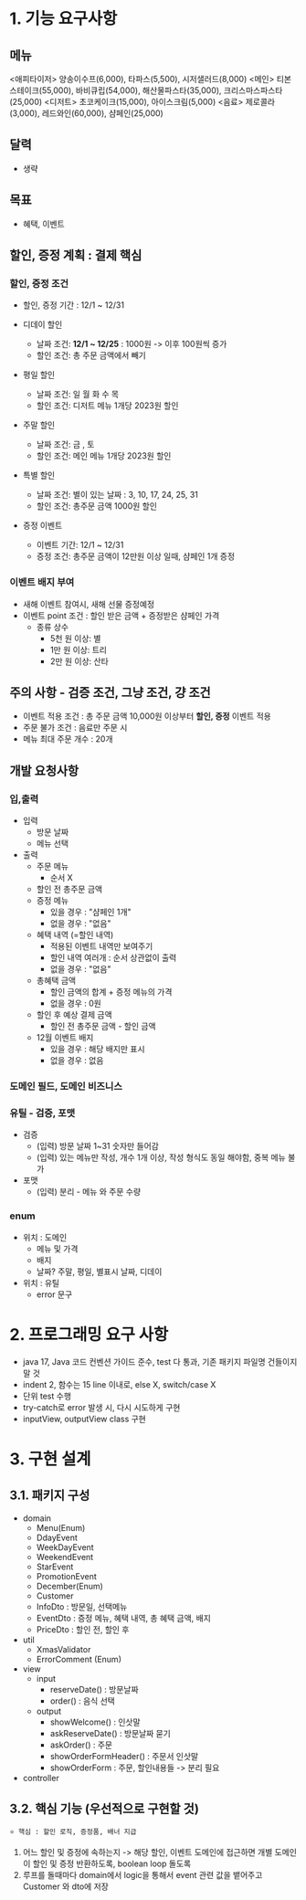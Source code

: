 # 1. 기능 요구사항

## 메뉴

<애피타이저>
양송이수프(6,000), 타파스(5,500), 시저샐러드(8,000)
<메인>
티본스테이크(55,000), 바비큐립(54,000), 해산물파스타(35,000), 크리스마스파스타(25,000)
<디저트>
초코케이크(15,000), 아이스크림(5,000)
<음료>
제로콜라(3,000), 레드와인(60,000), 샴페인(25,000)

## 달력

- 생략

## 목표

- 혜택, 이벤트

## 할인, 증정 계획 : 결제 핵심

### 할인, 증정 조건

- 할인, 증정 기간 : 12/1 ~ 12/31

- 디데이 할인
    - 날짜 조건: **12/1 ~ 12/25** : 1000원 -> 이후 100원씩 증가
    - 할인 조건: 총 주문 금액에서 빼기
- 평일 할인
    - 날짜 조건: 일 월 화 수 목
    - 할인 조건: 디저트 메뉴 1개당 2023원 할인
- 주말 할인
    - 날짜 조건: 금 , 토
    - 할인 조건: 메인 메뉴 1개당 2023원 할인
- 특별 할인
    - 날짜 조건: 별이 있는 날짜  : 3, 10, 17, 24, 25, 31
    - 할인 조건: 총주문 금액 1000원 할인

- 증정 이벤트
    - 이벤트 기간: 12/1 ~ 12/31
    - 증정 조건: 총주문 금액이 12만원 이상 일때, 샴페인 1개 증정

### 이벤트 배지 부여

- 새해 이벤트 참여시, 새해 선물 증정예정
- 이벤트 point 조건 : 할인 받은 금액 + 증정받은 샴페인 가격
    - 종류 상수
        - 5천 원 이상: 별
        - 1만 원 이상: 트리
        - 2만 원 이상: 산타

## 주의 사항 - 검증 조건, 그냥 조건, 걍 조건

- 이벤트 적용 조건 : 총 주문 금액 10,000원 이상부터 **할인, 증정** 이벤트 적용
- 주문 불가 조건 : 음료만 주문 시
- 메뉴 최대 주문 개수 : 20개

## 개발 요청사항

### 입,출력

- 입력
    - 방문 날짜
    - 메뉴 선택
- 출력
    - 주문 메뉴
        - 순서 X
    - 할인 전 총주문 금액
    - 증정 메뉴
        - 있을 경우 : "샴페인 1개"
        - 없을 경우 : "없음"
    - 혜택 내역 (=할인 내역)
        - 적용된 이벤트 내역만 보여주기
        - 할인 내역 여러개 : 순서 상관없이 출력
        - 없을 경우 : "없음"
    - 총혜택 금액
        - 할인 금액의 합계 + 증정 메뉴의 가격
        - 없을 경우 : 0원
    - 할인 후 예상 결제 금액
        - 할인 전 총주문 금액 - 할인 금액
    - 12월 이벤트 배지
        - 있을 경우 : 해당 배지만 표시
        - 없을 경우 : 없음

### 도메인 필드, 도메인 비즈니스

### 유틸 - 검증, 포맷

- 검증
    - (입력) 방문 날짜 1~31 숫자만 들어감
    - (입력) 있는 메뉴만 작성, 개수 1개 이상, 작성 형식도 동일 해야함, 중복 메뉴 불가
- 포맷
    - (입력) 분리 - 메뉴 와 주문 수량

### enum

- 위치 : 도메인
    - 메뉴 및 가격
    - 배지
    - 날짜? 주말, 평일, 별표시 날짜, 디데이
- 위치 : 유틸
    - error 문구

# 2. 프로그래밍 요구 사항

- java 17, Java 코드 컨벤션 가이드 준수, test 다 통과, 기존 패키지 파일명 건들이지 말 것
- indent 2, 함수는 15 line 이내로, else X, switch/case X
- 단위 test 수행
- try-catch로 error 발생 시, 다시 시도하게 구현
- inputView, outputView class 구현

# 3. 구현 설계
## 3.1. 패키지 구성
- domain
    - Menu(Enum)
    - DdayEvent
    - WeekDayEvent
    - WeekendEvent
    - StarEvent
    - PromotionEvent
    - December(Enum)
    - Customer 
    - InfoDto : 방문일, 선택메뉴 
    - EventDto : 증정 메뉴, 혜택 내역, 총 혜택 금액, 배지 
    - PriceDto : 할인 전, 할인 후
- util
    - XmasValidator
    - ErrorComment (Enum)
- view
    - input
        - reserveDate() : 방문날짜
        - order() : 음식 선택
    - output
      - showWelcome() : 인삿말
      - askReserveDate() : 방문날짜 묻기
      - askOrder() : 주문 
      - showOrderFormHeader() : 주문서 인삿말
      - showOrderForm : 주문, 할인내용들 -> 분리 필요
- controller

## 3.2. 핵심 기능 (우선적으로 구현할 것)
    ⭐️ 핵심 : 할인 로직, 증정품, 배너 지급

1. 어느 할인 및 증정에 속하는지 -> 해당 할인, 이벤트 도메인에 접근하면 개별 도메인이 할인 및 증정 반환하도록, boolean loop 돌도록
2. 루프를 돌때마다 domain에서 logic을 통해서 event 관련 값을 뱉어주고 Customer 와 dto에 저장